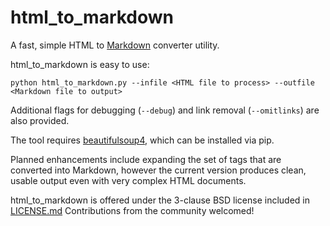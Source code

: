 # html_to_markdown

A fast, simple HTML to [Markdown](https://daringfireball.net/projects/markdown/) converter utility.

html_to_markdown is easy to use:

```python html_to_markdown.py --infile <HTML file to process> --outfile <Markdown file to output>```

Additional flags for debugging (```--debug```) and link removal (```--omitlinks```) are also provided.

The tool requires [beautifulsoup4](https://pypi.org/project/beautifulsoup4/), which can be installed via pip.

Planned enhancements include expanding the set of tags that are converted into Markdown, however the current version produces clean, usable output even with very complex HTML documents.

html_to_markdown is offered under the 3-clause BSD license included in [LICENSE.md](LICENSE.md)
Contributions from the community welcomed!